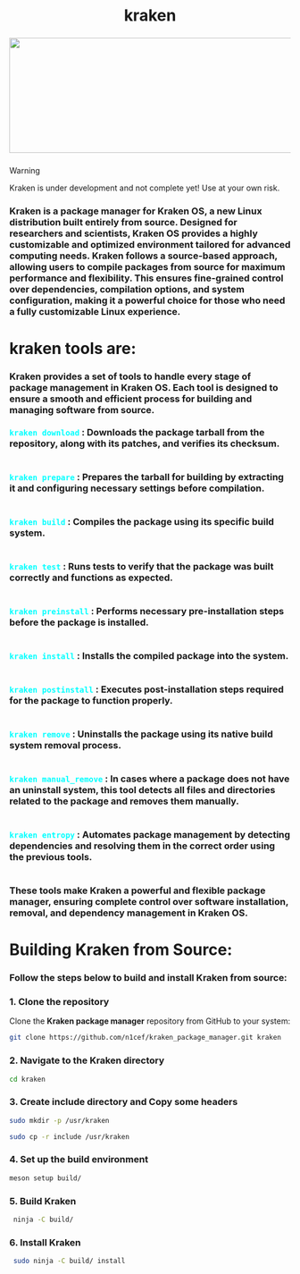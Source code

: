 <h1 align="center">kraken</h1>

###

<div align="center">
  <img height="206"  width="600" src="https://wallpapercave.com/wp/szHV8Ed.jpg" />
</div>

###

> [!WARNING]  
> Kraken is under development and not complete yet! Use at your own risk.
<div align="left">
  

  <h3>
    Kraken is a package manager for Kraken OS, a new Linux distribution built entirely from source. Designed for researchers and scientists, Kraken OS provides a highly customizable and optimized environment tailored for advanced computing needs. Kraken follows a source-based approach, allowing users to compile packages from source for maximum performance and flexibility. This ensures fine-grained control over dependencies, compilation options, and system configuration, making it a powerful choice for those who need a fully customizable Linux experience.
  </h3>
</div>




###

<h1 align="left">kraken tools are:</h1>

###

<h3 align="left">Kraken provides a set of tools to handle every stage of package management in Kraken OS. Each tool is designed to ensure a smooth and efficient process for building and managing software from source.<br><br><code style="color: cyan">kraken download</code> : Downloads the package tarball from the repository, along with its patches, and verifies its checksum.<br><br><br><code style="color: cyan">kraken prepare</code> : Prepares the tarball for building by extracting it and configuring necessary settings before compilation.<br><br><br><code style="color: cyan">kraken build</code> : Compiles the package using its specific build system.<br><br><br><code style="color: cyan">kraken test</code> : Runs tests to verify that the package was built correctly and functions as expected.<br><br><br><code style="color: cyan">kraken preinstall</code> : Performs necessary pre-installation steps before the package is installed.<br><br><br><code style="color: cyan">kraken install</code> : Installs the compiled package into the system.<br><br><br><code style="color: cyan">kraken postinstall</code> : Executes post-installation steps required for the package to function properly.<br><br><br><code style="color: cyan">kraken remove</code> : Uninstalls the package using its native build system removal process.<br><br><br><code style="color: cyan">kraken manual_remove</code> : In cases where a package does not have an uninstall system, this tool detects all files and directories related to the package and removes them manually.<br><br><br><code style="color: cyan">kraken entropy</code> : Automates package management by detecting dependencies and resolving them in the correct order using the previous tools.<br><br><br>These tools make Kraken a powerful and flexible package manager, ensuring complete control over software installation, removal, and dependency management in Kraken OS.</h3>

###

<h1 align="left">Building Kraken from Source:</h1>

###

<h3 align="left">Follow the steps below to build and install Kraken from source:</h3>

### 1. Clone the repository
Clone the **Kraken package manager** repository from GitHub to your system:
```sh
git clone https://github.com/n1cef/kraken_package_manager.git kraken

```
### 2. Navigate to the Kraken directory

```sh
cd kraken

```
### 3. Create include directory and Copy some headers

```sh
sudo mkdir -p /usr/kraken

sudo cp -r include /usr/kraken

```

### 4. Set up the build environment

```sh
meson setup build/


```

### 5.  Build Kraken

```sh
 ninja -C build/


```
### 6. Install Kraken

```sh
 sudo ninja -C build/ install


```



